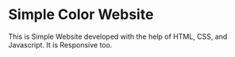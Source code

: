 # Simple Color Website
 This is Simple Website developed with the help of HTML, CSS, and Javascript. It is Responsive too.
